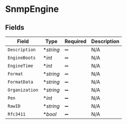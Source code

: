 # SnmpEngine


## Fields

| Field              | Type               | Required           | Description        |
| ------------------ | ------------------ | ------------------ | ------------------ |
| `Description`      | **string*          | :heavy_minus_sign: | N/A                |
| `EngineBoots`      | **int*             | :heavy_minus_sign: | N/A                |
| `EngineTime`       | **int*             | :heavy_minus_sign: | N/A                |
| `Format`           | **string*          | :heavy_minus_sign: | N/A                |
| `FormatData`       | **string*          | :heavy_minus_sign: | N/A                |
| `Organization`     | **string*          | :heavy_minus_sign: | N/A                |
| `Pen`              | **int*             | :heavy_minus_sign: | N/A                |
| `RawID`            | **string*          | :heavy_minus_sign: | N/A                |
| `Rfc3411`          | **bool*            | :heavy_minus_sign: | N/A                |